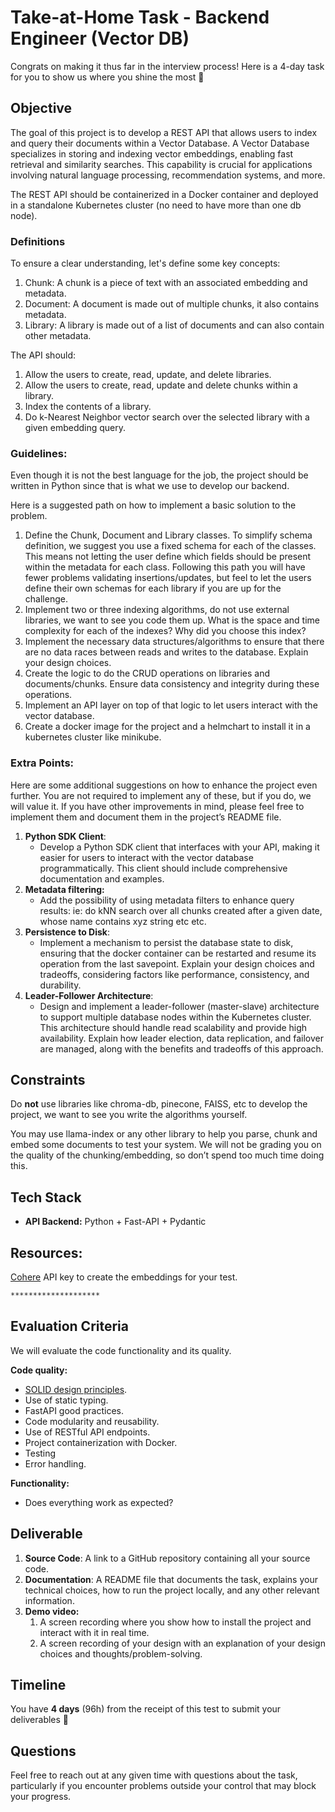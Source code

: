# Take-at-Home Task - Backend Engineer (Vector DB)

Congrats on making it thus far in the interview process!
Here is a 4-day task for you to show us where you shine the most 🙂

## Objective

The goal of this project is to develop a REST API that allows users to index and query their documents within a Vector Database. A Vector Database specializes in storing and indexing vector embeddings, enabling fast retrieval and similarity searches. This capability is crucial for applications involving natural language processing, recommendation systems, and more.

The REST API should be containerized in a Docker container and deployed in a standalone Kubernetes cluster (no need to have more than one db node).

### Definitions

To ensure a clear understanding, let's define some key concepts:

1. Chunk: A chunk is a piece of text with an associated embedding and metadata.
2. Document: A document is made out of multiple chunks, it also contains metadata.
3. Library: A library is made out of a list of documents and can also contain other metadata.

The API should:

1. Allow the users to create, read, update, and delete libraries.
2. Allow the users to create, read, update and delete chunks within a library.
3. Index the contents of a library.
4. Do k-Nearest Neighbor vector search over the selected library with a given embedding query.

### Guidelines:

Even though it is not the best language for the job, the project should be written in Python since that is what we use to develop our backend.

Here is a suggested path on how to implement a basic solution to the problem.

1. Define the Chunk, Document and Library classes. To simplify schema definition, we suggest you use a fixed schema for each of the classes. This means not letting the user define which fields should be present within the metadata for each class. Following this path you will have fewer problems validating insertions/updates, but feel to let the users define their own schemas for each library if you are up for the challenge.
2. Implement two or three indexing algorithms, do not use external libraries, we want to see you code them up. What is the space and time complexity for each of the indexes? Why did you choose this index?
3. Implement the necessary data structures/algorithms to ensure that there are no data races between reads and writes to the database. Explain your design choices.
4. Create the logic to do the CRUD operations on libraries and documents/chunks. Ensure data consistency and integrity during these operations.
5. Implement an API layer on top of that logic to let users interact with the vector database.
6. Create a docker image for the project and a helmchart to install it in a kubernetes cluster like minikube. 

### Extra Points:

Here are some additional suggestions on how to enhance the project even further. You are not required to implement any of these, but if you do, we will value it. If you have other improvements in mind, please feel free to implement them and document them in the project’s README file.

1. **Python SDK Client**:
    - Develop a Python SDK client that interfaces with your API, making it easier for users to interact with the vector database programmatically. This client should include comprehensive documentation and examples.
2. **Metadata filtering:**
    - Add the possibility of using metadata filters to enhance query results: ie: do kNN search over all chunks created after a given date, whose name contains xyz string etc etc.
3. **Persistence to Disk**:
    - Implement a mechanism to persist the database state to disk, ensuring that the docker container can be restarted and resume its operation from the last savepoint. Explain your design choices and tradeoffs, considering factors like performance, consistency, and durability.
4. **Leader-Follower Architecture**:
    - Design and implement a leader-follower (master-slave) architecture to support multiple database nodes within the Kubernetes cluster. This architecture should handle read scalability and provide high availability. Explain how leader election, data replication, and failover are managed, along with the benefits and tradeoffs of this approach.

## Constraints

Do **not** use libraries like chroma-db, pinecone, FAISS, etc to develop the project, we want to see you write the algorithms yourself.

You may use llama-index or any other library to help you parse, chunk and embed some documents to test your system. We will not be grading you on the quality of the chunking/embedding, so don’t spend too much time doing this.

## **Tech Stack**

- **API Backend:** Python + Fast-API + Pydantic

## Resources:

[Cohere](https://cohere.com/embeddings) API key to create the embeddings for your test.

```markdown
********************
```

## Evaluation Criteria

We will evaluate the code functionality and its quality.

**Code quality:**

- [SOLID design principles](https://medium.com/byborg-engineering/applying-solid-to-react-ca6d1ff926a4).
- Use of static typing.
- FastAPI good practices.
- Code modularity and reusability.
- Use of RESTful API endpoints.
- Project containerization with Docker.
- Testing
- Error handling.

**Functionality:**

- Does everything work as expected?

## Deliverable

1. **Source Code**: A link to a GitHub repository containing all your source code.
2. **Documentation**: A README file that documents the task, explains your technical choices, how to run the project locally, and any other relevant information.
3. **Demo video:**
    1. A screen recording where you show how to install the project and interact with it in real time.
    2. A screen recording of your design with an explanation of your design choices and thoughts/problem-solving.

## Timeline

You have **4 days** (96h) from the receipt of this test to submit your deliverables 🚀

## Questions

Feel free to reach out at any given time with questions about the task, particularly if you encounter problems outside your control that may block your progress.